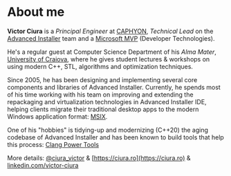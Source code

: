 # About me

**Victor Ciura** is a _Principal Engineer_ at [CAPHYON](https://www.caphyon.com), _Technical Lead_ on the [Advanced Installer](https://www.advancedinstaller.com) team and a [Microsoft MVP](https://mvp.microsoft.com/en-us/PublicProfile/5003461) (Developer Technologies). 

He's a regular guest at Computer Science Department of his _Alma Mater_, [University of Craiova](http://www.ace.ucv.ro), where he gives student lectures & workshops on using modern C++, STL, algorithms and optimization techniques.  

Since 2005, he has been designing and implementing several core components and libraries of Advanced Installer. Currently, he spends most of his time working with his team on improving and extending the repackaging and virtualization technologies in Advanced Installer IDE, helping clients migrate their traditional desktop apps to the modern Windows application format: [MSIX](https://www.advancedinstaller.com/msix-introduction.html). 

One of his "hobbies" is tidying-up and modernizing (C++20) the aging codebase of Advanced Installer and has been known to build tools that help this process: [Clang Power Tools](http://clangpowertools.com)   

More details: [@ciura_victor](https://twitter.com/ciura_victor) & [https://ciura.ro](https://ciura.ro) & [linkedin.com/victor-ciura](https://www.linkedin.com/in/victor-ciura/)

